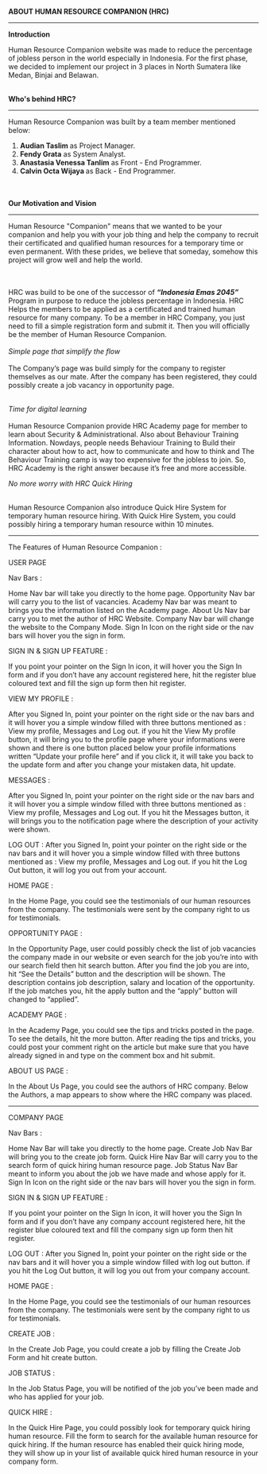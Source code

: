 
<b>ABOUT HUMAN RESOURCE COMPANION (HRC) </b>
<hr>

<b>Introduction </b>

Human Resource Companion website was made to reduce the percentage of jobless person in the world especially in Indonesia. For the first phase, we decided to implement our project in 3 places in North Sumatera like Medan, Binjai and Belawan.
<br>
<br>

<b>Who's behind HRC?</b>
<hr>
Human Resource Companion was built by a team member mentioned below:
<br>

1.  <b>Audian Taslim </b> as Project Manager.
2.  <b>Fendy Grata</b> as System Analyst.
3.  <b>Anastasia Venessa Tanlim</b> as Front - End Programmer.
4. <b> Calvin Octa Wijaya </b>as Back - End Programmer. 
<br>
<br>
<b>Our Motivation and Vision</b>
<hr>
<p>Human Resource "Companion" means that we wanted to be your companion and help you with your job thing and help the company to recruit their certificated and qualified human resources for a temporary time or even permanent. With these prides, we believe that someday, somehow this project will grow well and help the world. </p>
<br>
<br>
HRC was build to be one of the successor of <em> <b>“Indonesia Emas 2045” </b></em>Program in purpose to reduce the jobless percentage in Indonesia. HRC Helps the members to be applied as a certificated and trained human resource for many company. To be a member in HRC Company, you just need to fill a simple registration form and submit it. Then you will officially be the member of Human Resource Companion. 
<br>
<br>
<em >Simple page that simplify the flow</em><br><br>
The Company’s page was build simply for the company to register themselves as our mate. After the company has been registered, they could possibly create a job vacancy in opportunity page.
<br>
<br>

<em >Time for digital learning</em><br><br>
Human Resource Companion provide HRC Academy page for member to learn about Security & Administrational. Also about Behaviour Training Information. Nowdays, people needs Behaviour Training to Build their character about how to act, how to communicate and how to think and The Behaviour Training camp is way too expensive for the jobless to join. So, HRC Academy is the right answer because it’s free and more accessible. 
<br>

<em >No more worry with HRC Quick Hiring</em><br><br>

Human Resource Companion also introduce Quick Hire System for temporary human resource hiring. With Quick Hire System, you could possibly hiring a temporary human resource within 10 minutes. 

----------------------------------------------------------------------------------------------------------------------------------------------------------------------------------

The Features of Human Resource Companion : 




USER PAGE  



Nav Bars : 

Home Nav bar will take you directly to the home page.
Opportunity Nav bar will carry you to the list of vacancies.
Academy Nav bar was meant to brings you the information listed on the Academy page.
About Us Nav bar carry you to met the author of HRC Website.
Company Nav bar will change the website to the Company Mode.
Sign In Icon on the right side or the nav bars will hover you the sign in form.


SIGN IN & SIGN UP FEATURE : 

If you point your pointer on the Sign In icon, it will hover you the Sign In form and if you don’t have any account registered here, hit the register blue coloured text and fill the sign up form then hit register.


VIEW MY PROFILE : 

After you Signed In, point your pointer on the right side or the nav bars and it will hover you a simple window filled with three buttons mentioned as : View my profile, Messages and Log out. if you hit the View My profile button, it will bring you to the profile page where your informations were shown and there is one button placed below your profile informations written “Update your profile here” and if you click it, it will take you back to the update form and after you change your mistaken data, hit update.


MESSAGES : 

After you Signed In, point your pointer on the right side or the nav bars and it will hover you a simple window filled with three buttons mentioned as : View my profile, Messages and Log out. If you hit the Messages button, it will brings you to the notification page where the description of your activity were shown.


LOG OUT : 
After you Signed In, point your pointer on the right side or the nav bars and it will hover you a simple window filled with three buttons mentioned as : View my profile, Messages and Log out. if you hit the Log Out button, it will log you out from your account.


HOME PAGE : 

In the Home Page, you could see the testimonials of our human resources from the company. The testimonials were sent by the company right to us for testimonials. 


OPPORTUNITY PAGE : 

In the Opportunity Page, user could possibly check the list of job vacancies the company made in our website or even search for the job you’re into with our search field then hit search button. After you find the job you are into, hit “See the Details” button and the description will be shown. The description contains job description, salary and location of the opportunity. If the job matches you, hit the apply button and the “apply” button will changed to “applied”.


ACADEMY PAGE : 

In the Academy Page, you could see the tips and tricks posted in the page. To see the details, hit the more button. After reading the tips and tricks, you could post your comment right on the article but make sure that you have already signed in and type on the comment box and hit submit. 


ABOUT US PAGE : 

In the About Us Page, you could see the authors of HRC company. Below the Authors, a map appears to show where the HRC company was placed.


-----------------------------------------------------------------------------------------------------------------------------------------------------------------------------


COMPANY PAGE



Nav Bars : 

Home Nav Bar will take you directly to the home page.
Create Job Nav Bar will bring you to the create job form.
Quick Hire Nav Bar will carry you to the search form of quick hiring human resource page.
Job Status Nav Bar meant to inform you about the job we have made and whose apply for it.
Sign In Icon on the right side or the nav bars will hover you the sign in form.


SIGN IN & SIGN UP FEATURE : 

If you point your pointer on the Sign In icon, it will hover you the Sign In form and if you don’t have any company account registered here, hit the register blue coloured text and fill the company sign up form then hit register.


LOG OUT : 
After you Signed In, point your pointer on the right side or the nav bars and it will hover you a simple window filled with log out button. if you hit the Log Out button, it will log you out from your company account.


HOME PAGE : 

In the Home Page, you could see the testimonials of our human resources from the company. The testimonials were sent by the company right to us for testimonials. 


CREATE JOB : 

In the Create Job Page, you could create a job by filling the Create Job Form and hit create button.


JOB STATUS : 

In the Job Status Page, you will be notified of the job you’ve been made and who has applied for your job.


QUICK HIRE : 

In the Quick Hire Page, you could possibly look for temporary quick hiring human resource. Fill the form to search for the available human resource for quick hiring. If the human resource has enabled their quick hiring mode, they will show up in your list of available quick hired human resource in your company form. 









